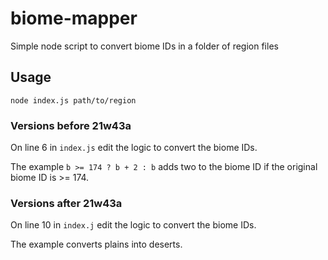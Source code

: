 # biome-mapper

Simple node script to convert biome IDs in a folder of region files

## Usage

```
node index.js path/to/region
```

### Versions before 21w43a
On line 6 in `index.js` edit the logic to convert the biome IDs.

The example `b >= 174 ? b + 2 : b` adds two to the biome ID if the original biome ID is >= 174.

### Versions after 21w43a
On line 10 in `index.j` edit the logic to convert the biome IDs.

The example converts plains into deserts.
